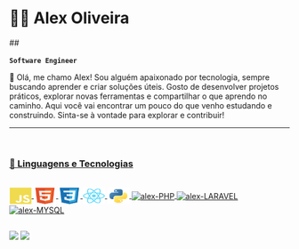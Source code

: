 <div>
  <h1>👨‍💻 Alex Oliveira</h1>
</div>
## 
 <p dir="auto"><strong><code>Software Engineer</code></strong></p>
👋 Olá, me chamo Alex!
Sou alguém apaixonado por tecnologia, sempre buscando aprender e criar soluções úteis. Gosto de desenvolver projetos práticos, explorar novas ferramentas e compartilhar o que aprendo no caminho.
Aqui você vai encontrar um pouco do que venho estudando e construindo. Sinta-se à vontade para explorar e contribuir!
<div align="center">
  <a href="https://github.com/alexoliveira46">
<!--   <img height="180em" src="https://github-readme-stats.vercel.app/api?username=alexoliveira46&show_icons=true&theme=dracula&include_all_commits=true&count_private=true"/> -->
<!--   <img height="180em" src="https://github-readme-stats.vercel.app/api/top-langs/?username=alexoliveira46&layout=compact&langs_count=7&theme=dracula"/> -->
</div>
<hr></hr>
<div style="display: inline_block"><br>
  <h3>🤖 Linguagens e Tecnologias</h3>
</div>
<div style="display: inline_block"><br>
  <img align="center" alt="alex-Js" height="30" width="40" src="https://raw.githubusercontent.com/devicons/devicon/master/icons/javascript/javascript-plain.svg">
  <img align="center" alt="alex-HTML" height="30" width="40" src="https://raw.githubusercontent.com/devicons/devicon/master/icons/html5/html5-original.svg">
  <img align="center" alt="alex-CSS" height="30" width="40" src="https://raw.githubusercontent.com/devicons/devicon/master/icons/css3/css3-original.svg">
  <img align="center" alt="alex-REACT" height="30" width="40" src="https://raw.githubusercontent.com/devicons/devicon/master/icons/react/react-original.svg">
  <img align="center" alt="alex-Python" height="30" width="40" src="https://raw.githubusercontent.com/devicons/devicon/master/icons/python/python-original.svg">
  <img align="center" alt="alex-PHP" height="30" width="40" src="https://camo.githubusercontent.com/99e1db04943c0369ac07027424b67b79c5905d0356a01f0c92c5f41f7a7b1bc1/68747470733a2f2f63646e2e6a7364656c6976722e6e65742f67682f64657669636f6e732f64657669636f6e406c61746573742f69636f6e732f7068702f7068702d6f726967696e616c2e737667">
  <img align="center" alt="alex-LARAVEL" height="30" width="40" src="https://camo.githubusercontent.com/e72ca0e1ebf4a18d410a960a52389e4a4ebe10cda42e4873d329a360d4b2710e/68747470733a2f2f63646e2e6a7364656c6976722e6e65742f67682f64657669636f6e732f64657669636f6e406c61746573742f69636f6e732f6c61726176656c2f6c61726176656c2d6f726967696e616c2e737667">
  <img align="center" alt="alex-MYSQL" height="30" width="40" src="https://cdn.jsdelivr.net/gh/devicons/devicon@latest/icons/mysql/mysql-original-wordmark.svg">  
</div>
  
  ##

<div> 
  <a href = "mailto:alexoliveira4645@gmail.com"><img src="https://img.shields.io/badge/-Gmail-%23333?style=for-the-badge&logo=gmail&logoColor=white" target="_blank"></a>
  <a href="https://www.linkedin.com/in/alexolima/" target="_blank"><img src="https://img.shields.io/badge/-LinkedIn-%230077B5?style=for-the-badge&logo=linkedin&logoColor=white" target="_blank"></a> 
</div>

